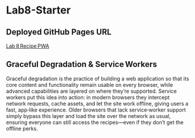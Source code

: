 # Lab8-Starter

## Deployed GitHub Pages URL
[Lab 8 Recipe PWA](https://ssadh123.github.io/Lab8_Starter/)

## Graceful Degradation & Service Workers
Graceful degradation is the practice of building a web application so that its core content and functionality remain usable on every browser, while advanced capabilities are layered on where they’re supported. Service workers put this idea into action: in modern browsers they intercept network requests, cache assets, and let the site work offline, giving users a fast, app‑like experience. Older browsers that lack service‑worker support simply bypass this layer and load the site over the network as usual, ensuring everyone can still access the recipes—even if they don’t get the offline perks.






